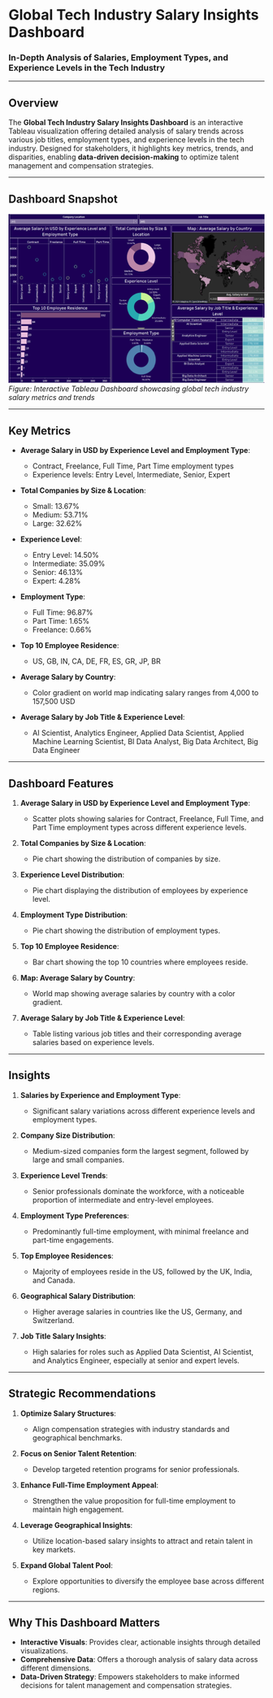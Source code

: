 # **Global Tech Industry Salary Insights Dashboard**  
### **In-Depth Analysis of Salaries, Employment Types, and Experience Levels in the Tech Industry**  

---

## **Overview**  
The **Global Tech Industry Salary Insights Dashboard** is an interactive Tableau visualization offering detailed analysis of salary trends across various job titles, employment types, and experience levels in the tech industry. Designed for stakeholders, it highlights key metrics, trends, and disparities, enabling **data-driven decision-making** to optimize talent management and compensation strategies.

---

## **Dashboard Snapshot**  

![Global Tech Industry Salary Insights Dashboard](Dashboard_Image.png)  
*Figure: Interactive Tableau Dashboard showcasing global tech industry salary metrics and trends*  

---

## **Key Metrics**  
- **Average Salary in USD by Experience Level and Employment Type**:  
   - Contract, Freelance, Full Time, Part Time employment types  
   - Experience levels: Entry Level, Intermediate, Senior, Expert  

- **Total Companies by Size & Location**:  
   - Small: 13.67%  
   - Medium: 53.71%  
   - Large: 32.62%  

- **Experience Level**:  
   - Entry Level: 14.50%  
   - Intermediate: 35.09%  
   - Senior: 46.13%  
   - Expert: 4.28%  

- **Employment Type**:  
   - Full Time: 96.87%  
   - Part Time: 1.65%  
   - Freelance: 0.66%  

- **Top 10 Employee Residence**:  
   - US, GB, IN, CA, DE, FR, ES, GR, JP, BR  

- **Average Salary by Country**:  
   - Color gradient on world map indicating salary ranges from 4,000 to 157,500 USD  

- **Average Salary by Job Title & Experience Level**:  
   - AI Scientist, Analytics Engineer, Applied Data Scientist, Applied Machine Learning Scientist, BI Data Analyst, Big Data Architect, Big Data Engineer  

---

## **Dashboard Features**  

1. **Average Salary in USD by Experience Level and Employment Type**:  
   - Scatter plots showing salaries for Contract, Freelance, Full Time, and Part Time employment types across different experience levels.  

2. **Total Companies by Size & Location**:  
   - Pie chart showing the distribution of companies by size.  

3. **Experience Level Distribution**:  
   - Pie chart displaying the distribution of employees by experience level.  

4. **Employment Type Distribution**:  
   - Pie chart showing the distribution of employment types.  

5. **Top 10 Employee Residence**:  
   - Bar chart showing the top 10 countries where employees reside.  

6. **Map: Average Salary by Country**:  
   - World map showing average salaries by country with a color gradient.  

7. **Average Salary by Job Title & Experience Level**:  
   - Table listing various job titles and their corresponding average salaries based on experience levels.  

---

## **Insights**  

1. **Salaries by Experience and Employment Type**:  
   - Significant salary variations across different experience levels and employment types.  

2. **Company Size Distribution**:  
   - Medium-sized companies form the largest segment, followed by large and small companies.  

3. **Experience Level Trends**:  
   - Senior professionals dominate the workforce, with a noticeable proportion of intermediate and entry-level employees.  

4. **Employment Type Preferences**:  
   - Predominantly full-time employment, with minimal freelance and part-time engagements.  

5. **Top Employee Residences**:  
   - Majority of employees reside in the US, followed by the UK, India, and Canada.  

6. **Geographical Salary Distribution**:  
   - Higher average salaries in countries like the US, Germany, and Switzerland.  

7. **Job Title Salary Insights**:  
   - High salaries for roles such as Applied Data Scientist, AI Scientist, and Analytics Engineer, especially at senior and expert levels.  

---

## **Strategic Recommendations**  

1. **Optimize Salary Structures**:  
   - Align compensation strategies with industry standards and geographical benchmarks.  

2. **Focus on Senior Talent Retention**:  
   - Develop targeted retention programs for senior professionals.  

3. **Enhance Full-Time Employment Appeal**:  
   - Strengthen the value proposition for full-time employment to maintain high engagement.  

4. **Leverage Geographical Insights**:  
   - Utilize location-based salary insights to attract and retain talent in key markets.  

5. **Expand Global Talent Pool**:  
   - Explore opportunities to diversify the employee base across different regions.  

---

## **Why This Dashboard Matters**  
- **Interactive Visuals**: Provides clear, actionable insights through detailed visualizations.  
- **Comprehensive Data**: Offers a thorough analysis of salary data across different dimensions.  
- **Data-Driven Strategy**: Empowers stakeholders to make informed decisions for talent management and compensation strategies.
